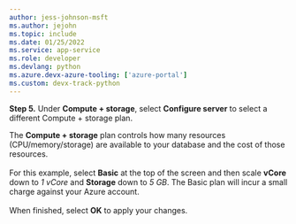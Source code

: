 ```yaml
---
author: jess-johnson-msft
ms.author: jejohn
ms.topic: include
ms.date: 01/25/2022
ms.service: app-service
ms.role: developer
ms.devlang: python
ms.azure.devx-azure-tooling: ['azure-portal']
ms.custom: devx-track-python
---
```


**Step 5.** Under **Compute + storage**, select **Configure server** to select a different Compute + storage plan.

The **Compute + storage** plan controls how many resources (CPU/memory/storage) are available to your database and the cost of those resources.<br>
<br>
For this example, select **Basic** at the top of the screen and then scale **vCore** down to *1 vCore* and **Storage** down to *5 GB*.  The Basic plan will incur a small charge against your Azure account.<br>
<br>
When finished, select **OK** to apply your changes.
